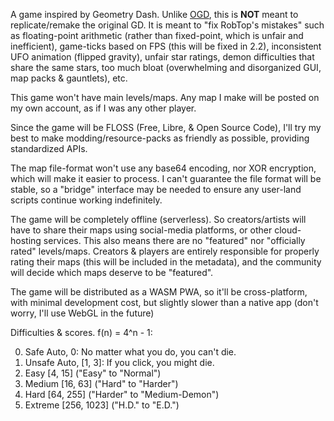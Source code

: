 A game inspired by Geometry Dash. Unlike [OGD](https://github.com/Open-GD/OpenGD), this is **NOT** meant to replicate/remake the original GD. It is meant to "fix RobTop's mistakes" such as floating-point arithmetic (rather than fixed-point, which is unfair and inefficient), game-ticks based on FPS (this will be fixed in 2.2), inconsistent UFO animation (flipped gravity), unfair star ratings, demon difficulties that share the same stars, too much bloat (overwhelming and disorganized GUI, map packs & gauntlets), etc.

This game won't have main levels/maps. Any map I make will be posted on my own account, as if I was any other player.

Since the game will be FLOSS (Free, Libre, & Open Source Code), I'll try my best to make modding/resource-packs as friendly as possible, providing standardized APIs.

The map file-format won't use any base64 encoding, nor XOR encryption, which will make it easier to process. I can't guarantee the file format will be stable, so a "bridge" interface may be needed to ensure any user-land scripts continue working indefinitely.

The game will be completely offline (serverless). So creators/artists will have to share their maps using social-media platforms, or other cloud-hosting services. This also means there are no "featured" nor "officially rated" levels/maps. Creators & players are entirely responsible for properly rating their maps (this will be included in the metadata), and the community will decide which maps deserve to be "featured".

The game will be distributed as a WASM PWA, so it'll be cross-platform, with minimal development cost, but slightly slower than a native app (don't worry, I'll use WebGL in the future)

Difficulties & scores. f(n) = 4^n - 1:

0. Safe Auto, 0: No matter what you do, you can't die.
1. Unsafe Auto, \[1, 3]: If you click, you might die.
2. Easy \[4, 15] ("Easy" to "Normal")
3. Medium \[16, 63] ("Hard" to "Harder")
4. Hard \[64, 255] ("Harder" to "Medium-Demon")
5. Extreme \[256, 1023] ("H.D." to "E.D.")
